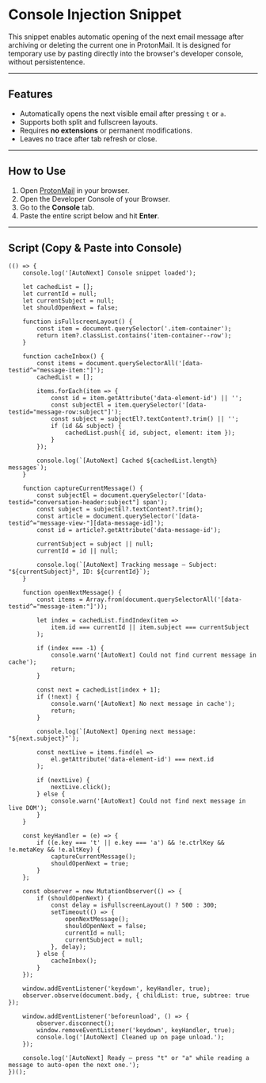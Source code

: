 # Console Injection Snippet

This snippet enables automatic opening of the next email message after archiving or deleting the current one in ProtonMail.
It is designed for temporary use by pasting directly into the browser's developer console, without persistentence.

---

## Features

- Automatically opens the next visible email after pressing `t` or `a`.
- Supports both split and fullscreen layouts.
- Requires **no extensions** or permanent modifications.
- Leaves no trace after tab refresh or close.

---

## How to Use

1. Open [ProtonMail](https://mail.proton.me/) in your browser.
2. Open the Developer Console of your Browser.
3. Go to the **Console** tab.
4. Paste the entire script below and hit **Enter**.

---

## Script (Copy & Paste into Console)
```
(() => {
    console.log('[AutoNext] Console snippet loaded');

    let cachedList = [];
    let currentId = null;
    let currentSubject = null;
    let shouldOpenNext = false;

    function isFullscreenLayout() {
        const item = document.querySelector('.item-container');
        return item?.classList.contains('item-container--row');
    }

    function cacheInbox() {
        const items = document.querySelectorAll('[data-testid^="message-item:"]');
        cachedList = [];

        items.forEach(item => {
            const id = item.getAttribute('data-element-id') || '';
            const subjectEl = item.querySelector('[data-testid="message-row:subject"]');
            const subject = subjectEl?.textContent?.trim() || '';
            if (id && subject) {
                cachedList.push({ id, subject, element: item });
            }
        });

        console.log(`[AutoNext] Cached ${cachedList.length} messages`);
    }

    function captureCurrentMessage() {
        const subjectEl = document.querySelector('[data-testid="conversation-header:subject"] span');
        const subject = subjectEl?.textContent?.trim();
        const article = document.querySelector('[data-testid^="message-view-"][data-message-id]');
        const id = article?.getAttribute('data-message-id');

        currentSubject = subject || null;
        currentId = id || null;

        console.log(`[AutoNext] Tracking message – Subject: "${currentSubject}", ID: ${currentId}`);
    }

    function openNextMessage() {
        const items = Array.from(document.querySelectorAll('[data-testid^="message-item:"]'));

        let index = cachedList.findIndex(item =>
            item.id === currentId || item.subject === currentSubject
        );

        if (index === -1) {
            console.warn('[AutoNext] Could not find current message in cache');
            return;
        }

        const next = cachedList[index + 1];
        if (!next) {
            console.warn('[AutoNext] No next message in cache');
            return;
        }

        console.log(`[AutoNext] Opening next message: "${next.subject}"`);

        const nextLive = items.find(el =>
            el.getAttribute('data-element-id') === next.id
        );

        if (nextLive) {
            nextLive.click();
        } else {
            console.warn('[AutoNext] Could not find next message in live DOM');
        }
    }

    const keyHandler = (e) => {
        if ((e.key === 't' || e.key === 'a') && !e.ctrlKey && !e.metaKey && !e.altKey) {
            captureCurrentMessage();
            shouldOpenNext = true;
        }
    };

    const observer = new MutationObserver(() => {
        if (shouldOpenNext) {
            const delay = isFullscreenLayout() ? 500 : 300;
            setTimeout(() => {
                openNextMessage();
                shouldOpenNext = false;
                currentId = null;
                currentSubject = null;
            }, delay);
        } else {
            cacheInbox();
        }
    });

    window.addEventListener('keydown', keyHandler, true);
    observer.observe(document.body, { childList: true, subtree: true });

    window.addEventListener('beforeunload', () => {
        observer.disconnect();
        window.removeEventListener('keydown', keyHandler, true);
        console.log('[AutoNext] Cleaned up on page unload.');
    });

    console.log('[AutoNext] Ready – press "t" or "a" while reading a message to auto-open the next one.');
})();
```
